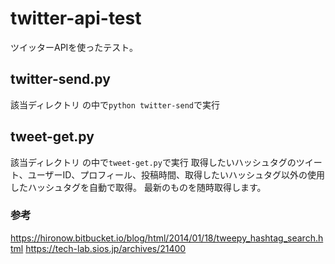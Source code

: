 # twitter-api-test

ツイッターAPIを使ったテスト。

## twitter-send.py
該当ディレクトリ の中で```python twitter-send```で実行

## tweet-get.py
該当ディレクトリ の中で```tweet-get.py```で実行
取得したいハッシュタグのツイート、ユーザーID、プロフィール、投稿時間、取得したいハッシュタグ以外の使用したハッシュタグを自動で取得。
最新のものを随時取得します。

### 参考
https://hironow.bitbucket.io/blog/html/2014/01/18/tweepy_hashtag_search.html
https://tech-lab.sios.jp/archives/21400
